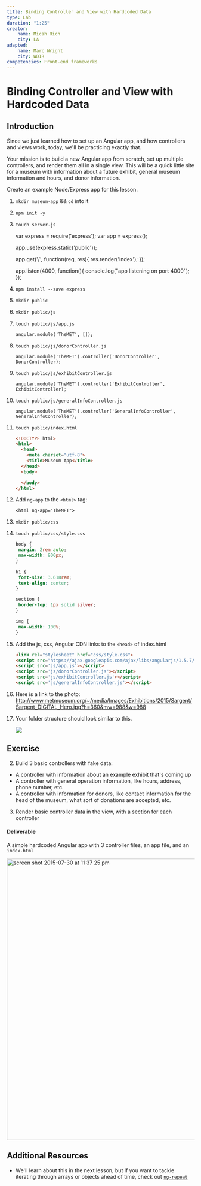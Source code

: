 ```yaml
---
title: Binding Controller and View with Hardcoded Data
type: Lab
duration: "1:25"
creator:
    name: Micah Rich
    city: LA
adapted:
    name: Marc Wright
    city: WDIR
competencies: Front-end frameworks
---
```


# Binding Controller and View with Hardcoded Data

## Introduction

Since we just learned how to set up an Angular app, and how controllers and views work, today, we'll be practicing exactly that.

Your mission is to build a new Angular app from scratch, set up multiple controllers, and render them all in a single view. This will be a quick little site for a museum with information about a future exhibit, general museum information and hours, and donor information.

Create an example Node/Express app for this lesson.

1. `mkdir museum-app` && `cd` into it

2. `npm init -y`
3. `touch server.js`

    var express = require('express');
    var app     = express();

    app.use(express.static('public'));

    app.get('/', function(req, res){
        res.render('index');
    });

    app.listen(4000, function(){
        console.log("app listening on port 4000");
    });
    
4. `npm install --save express`
5. `mkdir public`
6. `mkdir public/js`
7. `touch public/js/app.js`

    `angular.module('TheMET', []);`

8. `touch public/js/donorController.js`

    `angular.module('TheMET').controller('DonorController', DonorController);`

9. `touch public/js/exhibitController.js`

    `angular.module('TheMET').controller('ExhibitController', ExhibitController);`

10. `touch public/js/generalInfoController.js`

    `angular.module('TheMET').controller('GeneralInfoController', GeneralInfoController);`

11. `touch public/index.html`
    ```html
    <!DOCTYPE html>
    <html>
      <head>
        <meta charset="utf-8">
        <title>Museum App</title>
      </head>
      <body>
    
      </body>
    </html>
    ```

12. Add `ng-app` to the `<html>` tag: 

    `<html ng-app="TheMET">`

13. `mkdir public/css`
14. `touch public/css/style.css`

    ```css
    body {
     margin: 2rem auto;
     max-width: 900px;
    }

    h1 {
     font-size: 3.618rem;
     text-align: center;
    }

    section {
     border-top: 1px solid silver;
    }

    img {
     max-width: 100%;
    }
    ```
    
15. Add the js, css, Angular CDN links to the `<head>` of index.html
    ```html
    <link rel="stylesheet" href="css/style.css">
    <script src="https://ajax.googleapis.com/ajax/libs/angularjs/1.5.7/angular.min.js"></script>
    <script src='js/app.js'></script>
    <script src='js/donorController.js'></script>
    <script src='js/exhibitController.js'></script>
    <script src='js/generalInfoController.js'></script>
    ```
16. Here is a link to the photo: http://www.metmuseum.org/~/media/Images/Exhibitions/2015/Sargent/Sargent_DIGITAL_Hero.jpg?h=360&mw=988&w=988
    
17. Your folder structure should look similar to this.

    ![](https://i.imgur.com/LEgPIqj.png)


## Exercise
     
2. Build 3 basic controllers with fake data:
  + A controller with information about an example exhibit that's coming up
  + A controller with general operation information, like hours, address, phone number, etc.
  + A controller with information for donors, like contact information for the head of the museum, what sort of donations are accepted, etc.
3. Render basic controller data in the view, with a section for each controller


#### Deliverable

A simple hardcoded Angular app with 3 controller files, an app file, and an `index.html`

<img width="752" alt="screen shot 2015-07-30 at 11 37 25 pm" src="https://cloud.githubusercontent.com/assets/25366/9002041/f942dad0-3713-11e5-838f-8670fd50c5cd.png">

## Additional Resources

- We'll learn about this in the next lesson, but if you want to tackle iterating through arrays or objects ahead of time, check out [`ng-repeat`](https://docs.angularjs.org/api/ng/directive/ngRepeat)



